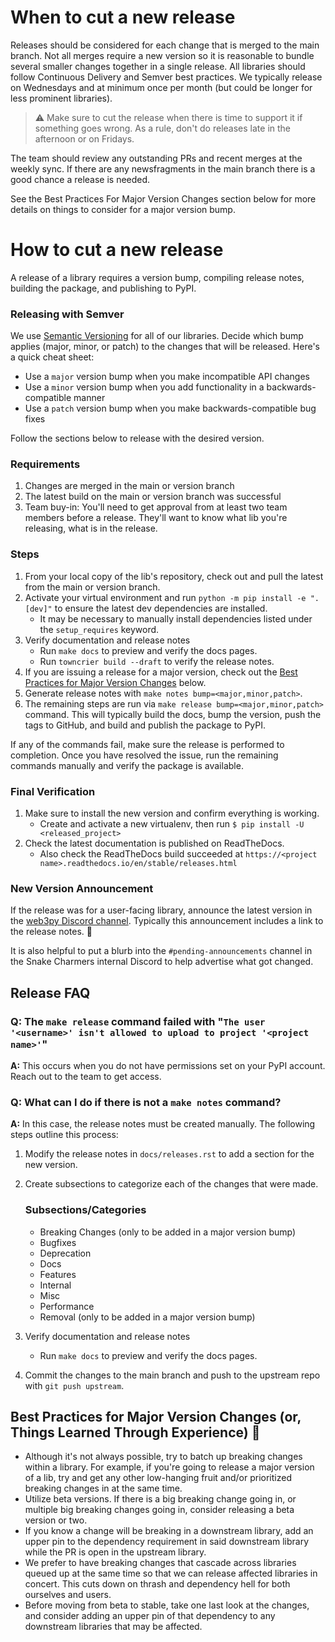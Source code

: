 When to cut a new release
====

Releases should be considered for each change that is merged to the main branch. Not all merges require a new version so it is reasonable to bundle several smaller changes together in a single release. All libraries should follow Continuous Delivery and Semver best practices. We typically release on Wednesdays and at minimum once per month (but could be longer for less prominent libraries).

> :warning: Make sure to cut the release when there is time to support it if something goes wrong. As a rule, don't do releases late in the afternoon or on Fridays.

The team should review any outstanding PRs and recent merges at the weekly sync. If there are any newsfragments in the main branch there is a good chance a release is needed.

See the Best Practices For Major Version Changes section below for more details on things to consider for a major version bump.

How to cut a new release
====

A release of a library requires a version bump, compiling release notes, building the package, and publishing to PyPI.

### Releasing with Semver

We use [Semantic Versioning](https://semver.org/) for all of our libraries. Decide which bump applies (major, minor, or patch) to the changes that will be released. Here's a quick cheat sheet:
  - Use a `major` version bump when you make incompatible API changes
  - Use a `minor` version bump when you add functionality in a backwards-compatible manner
  - Use a `patch` version bump when you make backwards-compatible bug fixes

Follow the sections below to release with the desired version.

### Requirements

  1. Changes are merged in the main or version branch
  1. The latest build on the main or version branch was successful
  1. Team buy-in: You'll need to get approval from at least two team members before a release. They'll want to know what lib you're releasing, what is in the release.

### Steps

  1. From your local copy of the lib's repository, check out and pull the latest from the main or version branch.
  1. Activate your virtual environment and run `python -m pip install -e ".[dev]"` to ensure the latest dev dependencies are installed.
      * It may be necessary to manually install dependencies listed under the `setup_requires` keyword.
  1. Verify documentation and release notes
      * Run `make docs` to preview and verify the docs pages.
      * Run `towncrier build --draft` to verify the release notes.
  1. If you are issuing a release for a major version, check out the [Best Practices for Major Version Changes](#major-release) below.
  1. Generate release notes with `make notes bump=<major,minor,patch>`.
  1. The remaining steps are run via `make release bump=<major,minor,patch>` command. This will typically build the docs, bump the version, push the tags to GitHub, and build and publish the package to PyPI.

If any of the commands fail, make sure the release is performed to completion. Once you have resolved the issue, run the remaining commands manually and verify the package is available.

### Final Verification

1. Make sure to install the new version and confirm everything is working.
    * Create and activate a new virtualenv, then run `$ pip install -U <released_project>`
1. Check the latest documentation is published on ReadTheDocs.
    * Also check the ReadTheDocs build succeeded at `https://<project name>.readthedocs.io/en/stable/releases.html`

### New Version Announcement

If the release was for a user-facing library, announce the latest version in the [web3py Discord channel](https://discord.com/channels/809793915578089484/817614427490615307). Typically this announcement includes a link to the release notes. :tada:

It is also helpful to put a blurb into the ``#pending-announcements`` channel in the Snake Charmers internal Discord to help advertise what got changed.


## Release FAQ

### **Q: The `make release` command failed with "`The user '<username>' isn't allowed to upload to project '<project name>'`"**

**A:** This occurs when you do not have permissions set on your PyPI account. Reach out to the team to get access.

### **Q: What can I do if there is not a `make notes` command?**

**A:** In this case, the release notes must be created manually. The following steps outline this process:

1. Modify the release notes in `docs/releases.rst` to add a section for the new version.
2. Create subsections to categorize each of the changes that were made.

    ### Subsections/Categories
    - Breaking Changes (only to be added in a major version bump)
    - Bugfixes
    - Deprecation
    - Docs
    - Features
    - Internal
    - Misc
    - Performance
    - Removal (only to be added in a major version bump)

3. Verify documentation and release notes
    * Run `make docs` to preview and verify the docs pages.
4. Commit the changes to the main branch and push to the upstream repo with `git push upstream`.

## Best Practices for Major Version Changes (or, Things Learned Through Experience) <a name='major-release'>🔗</a>

- Although it's not always possible, try to batch up breaking changes within a library. For example, if you're going to release a major version of a lib, try and get any other low-hanging fruit and/or prioritized breaking changes in at the same time.
- Utilize beta versions. If there is a big breaking change going in, or multiple big breaking changes going in, consider releasing a beta version or two.
- If you know a change will be breaking in a downstream library, add an upper pin to the dependency requirement in said downstream library while the PR is open in the upstream library.
- We prefer to have breaking changes that cascade across libraries queued up at the same time so that we can release affected libraries in concert. This cuts down on thrash and dependency hell for both ourselves and users.
- Before moving from beta to stable, take one last look at the changes, and consider adding an upper pin of that dependency to any downstream libraries that may be affected.
